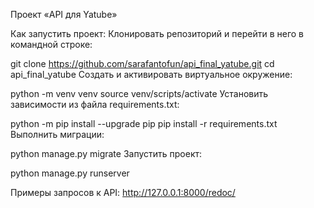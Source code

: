 Проект «API для Yatube»


Как запустить проект:
Клонировать репозиторий и перейти в него в командной строке:

git clone https://github.com/sarafantofun/api_final_yatube.git
cd api_final_yatube
Cоздать и активировать виртуальное окружение:

python -m venv venv
source venv/scripts/activate
Установить зависимости из файла requirements.txt:

python -m pip install --upgrade pip
pip install -r requirements.txt
Выполнить миграции:

python manage.py migrate
Запустить проект:

python manage.py runserver

Примеры запросов к API:
http://127.0.0.1:8000/redoc/